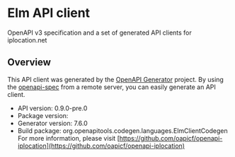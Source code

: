 # Elm API client

OpenAPI v3 specification and a set of generated API clients for iplocation.net

## Overview
This API client was generated by the [OpenAPI Generator](https://openapi-generator.tech) project. By using the [openapi-spec](https://github.com/OAI/OpenAPI-Specification) from a remote server, you can easily generate an API client.

- API version: 0.9.0-pre.0
- Package version: 
- Generator version: 7.6.0
- Build package: org.openapitools.codegen.languages.ElmClientCodegen
For more information, please visit [https://github.com/oapicf/openapi-iplocation](https://github.com/oapicf/openapi-iplocation)

